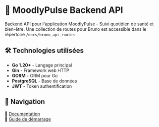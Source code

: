 # 💖 MoodlyPulse Backend API

Backend API pour l'application MoodlyPulse - Suivi quotidien de santé et bien-être. Une collection de routes pour Bruno est accessible dans le répertoire `/docs/bruno_api_routes`

## 🛠️ Technologies utilisées

- **Go 1.20+** - Langage principal
- **Gin** - Framework web HTTP
- **GORM** - ORM pour Go
- **PostgreSQL** - Base de données
- **JWT** - Token authentification

## 🧭 Navigation
🔹 [Documentation](DOC.md)<br/>
🔹 [Guide de démarrage](START.md)
